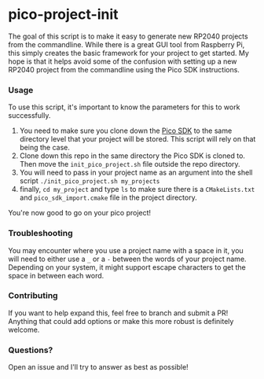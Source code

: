 # pico-project-init

The goal of this script is to make it easy to generate new RP2040 projects from the commandline. While there is a great GUI tool from Raspberry Pi,
this simply creates the basic framework for your project to get started. My hope is that it helps avoid some of the confusion with setting up a new RP2040
project from the commandline using the Pico SDK instructions.

### Usage ###

To use this script, it's important to know the parameters for this to work successfully.

1. You need to make sure you clone down the [Pico SDK]() to the same directory level that your project will be stored. This script will rely on that being the case.
2. Clone down this repo in the same directory the Pico SDK is cloned to. Then move the `init_pico_project.sh` file outside the repo directory.
3. You will need to pass in your project name as an argument into the shell script `./init_pico_project.sh my_projects` 
4. finally, `cd my_project` and type `ls` to make sure there is a `CMakeLists.txt` and `pico_sdk_import.cmake` file in the project directory.

You're now good to go on your pico project!

### Troubleshooting 

You may encounter where you use a project name with a space in it, you will need to either use a `_` or a `-` between the words of your project name. Depending on your system, it might support escape characters to get the space in between each word.

### Contributing

If you want to help expand this, feel free to branch and submit a PR! Anything that could add options or make this more robust is definitely welcome.

### Questions?

Open an issue and I'll try to answer as best as possible!
